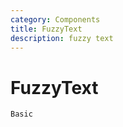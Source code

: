 ```yaml
---
category: Components
title: FuzzyText
description: fuzzy text
---
```


# FuzzyText

<code src="./demo/basic.tsx">Basic</code>

<API id="FuzzyText"></API>
